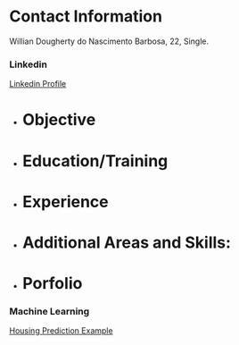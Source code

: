 # Contact Information
Willian Dougherty do Nascimento Barbosa, 22, Single.

### **Linkedin**
[Linkedin Profile](https://www.linkedin.com/in/willian-dougherty-n-barbosa-245198b0/)

* # Objective

* # Education/Training

* # Experience

* # Additional Areas and Skills:

* # Porfolio
### Machine Learning
[Housing Prediction Example](https://github.com/devwdougherty/housing-prediction-example)




